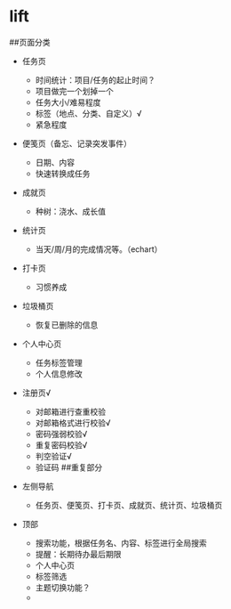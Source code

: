 # lift


##页面分类

* 任务页
	* 时间统计：项目/任务的起止时间？
	* 项目做完一个划掉一个
	* 任务大小/难易程度
	* 标签（地点、分类、自定义）√
	* 紧急程度
* 便笺页（备忘、记录突发事件）
	* 日期、内容
	* 快速转换成任务
* 成就页
	* 种树：浇水、成长值
* 统计页
	* 当天/周/月的完成情况等。（echart）
* 打卡页
	* 习惯养成
* 垃圾桶页
	* 恢复已删除的信息
* 个人中心页
	* 任务标签管理
	* 个人信息修改
* 注册页√
	* 对邮箱进行查重校验
	* 对邮箱格式进行校验√
	* 密码强弱校验√
	* 重复密码校验√
	* 判空验证√
	* 验证码
##重复部分

* 左侧导航
	* 任务页、便笺页、打卡页、成就页、统计页、垃圾桶页
* 顶部
	* 搜索功能，根据任务名、内容、标签进行全局搜索
	* 提醒：长期待办最后期限
	* 个人中心页
	* 标签筛选
	* 主题切换功能？
	* 



